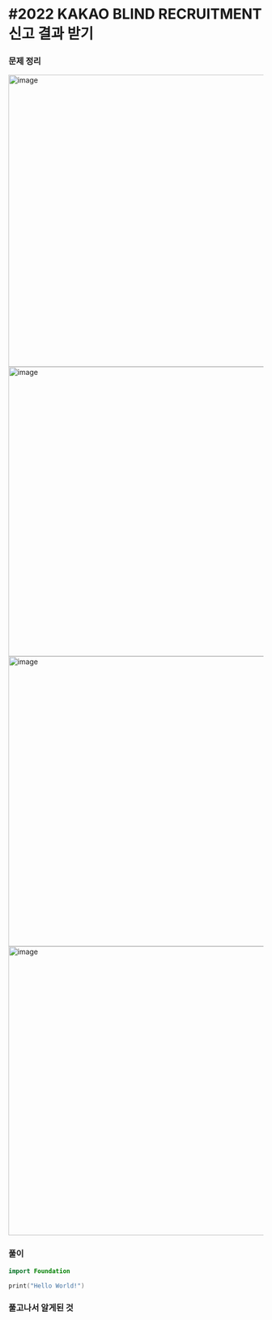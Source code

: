 # #2022 KAKAO BLIND RECRUITMENT 신고 결과 받기

### 문제 정리
<img width="577" alt="image" src="https://user-images.githubusercontent.com/60254939/162983681-ae565f02-5e97-440d-a325-6e8675651d27.png">
<img width="572" alt="image" src="https://user-images.githubusercontent.com/60254939/162983786-ac5892c8-a1af-4d23-a0a0-811a2cfa274b.png">
<img width="573" alt="image" src="https://user-images.githubusercontent.com/60254939/162983871-4ddbd174-aa77-471f-bf7b-6917081858ac.png">
<img width="571" alt="image" src="https://user-images.githubusercontent.com/60254939/162983908-cd183f3d-5c07-458d-a40c-3fbd98750401.png">



### 풀이



```Swift
import Foundation

print("Hello World!")

```



### 풀고나서 알게된 것
